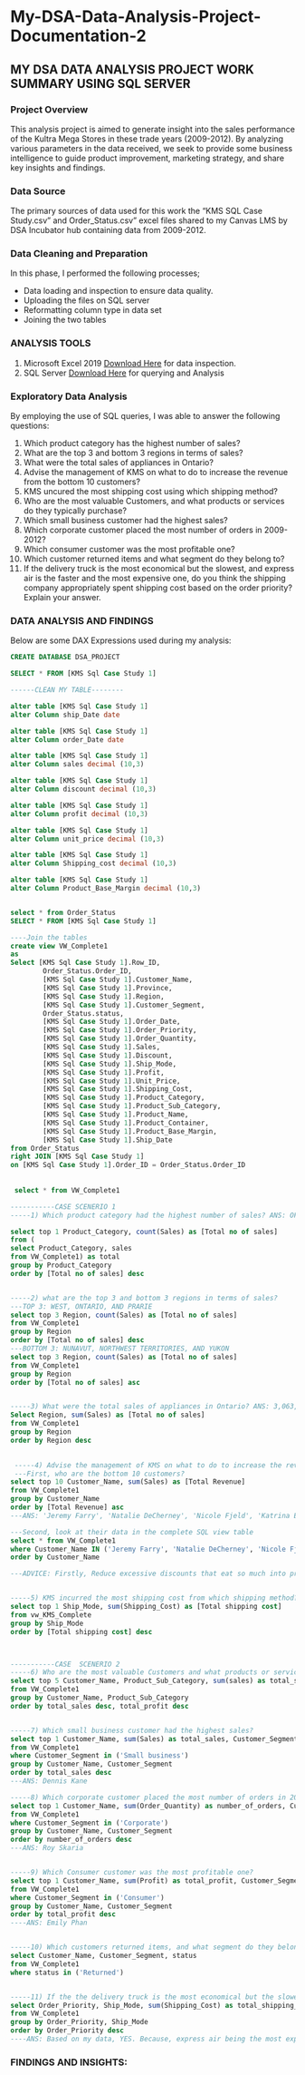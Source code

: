 # My-DSA-Data-Analysis-Project-Documentation-2

## MY DSA DATA ANALYSIS PROJECT WORK SUMMARY  USING SQL SERVER

### Project Overview

This analysis project is aimed to generate insight into the sales performance of the Kultra Mega Stores in these trade years (2009-2012). By analyzing various parameters in the data received, we seek to provide some business intelligence to guide product improvement, marketing strategy, and share key insights and findings.

### Data Source
The primary sources of data used for this work the “KMS SQL Case Study.csv” and Order_Status.csv” excel files shared to my Canvas LMS by DSA Incubator hub containing data from 2009-2012.

### Data Cleaning and Preparation
In this phase, I performed the following processes;
- Data loading and inspection to ensure data quality.
- Uploading the files on SQL server
- Reformatting column type in data set
- Joining the two tables

### ANALYSIS TOOLS
 1. Microsoft Excel 2019 [Download Here](https://www.microsoft.com/en-us/microsoft-365/download-office) for data inspection.
 2. SQL Server [Download Here](https://www.microsoft.com/en-us/sql-server/sql-server-downloads) for querying and Analysis

### Exploratory Data Analysis
By employing the use of SQL queries, I was able to answer the following questions:
1. Which product category has the highest number of sales?
2. What are the top 3 and bottom 3 regions in terms of sales?
3. What were the total sales of appliances in Ontario?
4. Advise the management of KMS on what to do to increase the revenue from the bottom 10 customers?
5. KMS uncured the most shipping cost using which shipping method?
6. Who are the most valuable Customers, and what products or services do they typically purchase?
7. Which small business customer had the highest sales?
8. Which corporate customer placed the most number of orders in 2009-2012?
9. Which consumer customer was the most profitable one?
10. Which customer returned items and what segment do they belong to?
11. If the delivery truck is the most economical but the slowest, and express air is the faster and the most expensive one, do you think the shipping company appropriately spent shipping cost based on the order priority? Explain your answer.

### DATA ANALYSIS AND FINDINGS
Below are some DAX Expressions used during my analysis:
``` sql
CREATE DATABASE DSA_PROJECT

SELECT * FROM [KMS Sql Case Study 1]

------CLEAN MY TABLE--------

alter table [KMS Sql Case Study 1]
alter Column ship_Date date 

alter table [KMS Sql Case Study 1]
alter Column order_Date date 

alter table [KMS Sql Case Study 1]
alter Column sales decimal (10,3) 

alter table [KMS Sql Case Study 1]
alter Column discount decimal (10,3) 

alter table [KMS Sql Case Study 1]
alter Column profit decimal (10,3)

alter table [KMS Sql Case Study 1]
alter Column unit_price decimal (10,3)

alter table [KMS Sql Case Study 1]
alter Column Shipping_cost decimal (10,3) 

alter table [KMS Sql Case Study 1]
alter Column Product_Base_Margin decimal (10,3) 


select * from Order_Status
SELECT * FROM [KMS Sql Case Study 1]

----Join the tables 
create view VW_Complete1
as
Select [KMS Sql Case Study 1].Row_ID,
		Order_Status.Order_ID,
		[KMS Sql Case Study 1].Customer_Name,
		[KMS Sql Case Study 1].Province,
		[KMS Sql Case Study 1].Region,
		[KMS Sql Case Study 1].Customer_Segment,
		Order_Status.status,
		[KMS Sql Case Study 1].Order_Date,
		[KMS Sql Case Study 1].Order_Priority,
		[KMS Sql Case Study 1].Order_Quantity,
		[KMS Sql Case Study 1].Sales,
		[KMS Sql Case Study 1].Discount,
		[KMS Sql Case Study 1].Ship_Mode,
		[KMS Sql Case Study 1].Profit,
		[KMS Sql Case Study 1].Unit_Price,
		[KMS Sql Case Study 1].Shipping_Cost,
		[KMS Sql Case Study 1].Product_Category,
		[KMS Sql Case Study 1].Product_Sub_Category,
		[KMS Sql Case Study 1].Product_Name,
		[KMS Sql Case Study 1].Product_Container,
		[KMS Sql Case Study 1].Product_Base_Margin,
		[KMS Sql Case Study 1].Ship_Date
from Order_Status
right JOIN [KMS Sql Case Study 1]
on [KMS Sql Case Study 1].Order_ID = Order_Status.Order_ID
  
  
 select * from VW_Complete1

-----------CASE SCENERIO 1
-----1) Which product category had the highest number of sales? ANS: OFFICE SUPPLIES (4610)

select top 1 Product_Category, count(Sales) as [Total no of sales]
from (
select Product_Category, sales
from VW_Complete1) as total
group by Product_Category
order by [Total no of sales] desc


-----2) what are the top 3 and bottom 3 regions in terms of sales?
---TOP 3: WEST, ONTARIO, AND PRARIE
select top 3 Region, count(Sales) as [Total no of sales]
from VW_Complete1
group by Region
order by [Total no of sales] desc
---BOTTOM 3: NUNAVUT, NORTHWEST TERRITORIES, AND YUKON
select top 3 Region, count(Sales) as [Total no of sales]
from VW_Complete1
group by Region
order by [Total no of sales] asc


-----3) What were the total sales of appliances in Ontario? ANS: 3,063,212.527
Select Region, sum(Sales) as [Total no of sales] 
from VW_Complete1
group by Region 
order by Region desc
 

 -----4) Advise the management of KMS on what to do to increase the revenue from the bottoms 10 customers?
 ---First, who are the bottom 10 customers?
select top 10 Customer_Name, sum(Sales) as [Total Revenue]
from VW_Complete1
group by Customer_Name
order by [Total Revenue] asc
---ANS: 'Jeremy Farry', 'Natalie DeCherney', 'Nicole Fjeld', 'Katrina Edelman', 'Dorothy Dickinson', 'Christine Kargatis', 'Eric Murdock', 'Chris McAfee', 'Rick Huthwaite', 'Mark Hamilton' 

---Second, look at their data in the complete SQL view table
select * from VW_Complete1 
where Customer_Name IN ('Jeremy Farry', 'Natalie DeCherney', 'Nicole Fjeld', 'Katrina Edelman', 'Dorothy Dickinson', 'Christine Kargatis', 'Eric Murdock', 'Chris McAfee', 'Rick Huthwaite', 'Mark Hamilton')
order by Customer_Name

---ADVICE: Firstly, Reduce excessive discounts that eat so much into profits despite the bulk of sales. Secondly, shift focus to product subcategories with high margin like Furniture (office furnishing).


-----5) KMS incurred the most shipping cost from which shipping method? ANS: Delivery Truck (51,971.940)
select top 1 Ship_Mode, sum(Shipping_Cost) as [Total shipping cost]
from vw_KMS_Complete
group by Ship_Mode
order by [Total shipping cost] desc



-----------CASE  SCENERIO 2
-----6) Who are the most valuable Customers and what products or services do they typically purchase?
select top 5 Customer_Name, Product_Sub_Category, sum(sales) as total_sales, sum(profit) as total_profit, count(*) as total_orders
from VW_Complete1
group by Customer_Name, Product_Sub_Category
order by total_sales desc, total_profit desc


-----7) Which small business customer had the highest sales?
select top 1 Customer_Name, sum(Sales) as total_sales, Customer_Segment
from VW_Complete1
where Customer_Segment in ('Small business')
group by Customer_Name, Customer_Segment
order by total_sales desc
---ANS: Dennis Kane

-----8) Which corporate customer placed the most number of orders in 2009-2012?
select top 1 Customer_Name, sum(Order_Quantity) as number_of_orders, Customer_Segment
from VW_Complete1
where Customer_Segment in ('Corporate')
group by Customer_Name, Customer_Segment
order by number_of_orders desc
---ANS: Roy Skaria


-----9) Which Consumer customer was the most profitable one?
select top 1 Customer_Name, sum(Profit) as total_profit, Customer_Segment
from VW_Complete1
where Customer_Segment in ('Consumer')
group by Customer_Name, Customer_Segment
order by total_profit desc
----ANS: Emily Phan


-----10) Which customers returned items, and what segment do they belong to?
select Customer_Name, Customer_Segment, status
from VW_Complete1
where status in ('Returned')


-----11) If the the delivery truck is the most economical but the slowest shipping method and Express air is the fastest but the most expensive one, do you think the company appropraitely spent shipping cost based on the order priority?
select Order_Priority, Ship_Mode, sum(Shipping_Cost) as total_shipping_cost
from VW_Complete1
group by Order_Priority, Ship_Mode
order by Order_Priority desc
----ANS: Based on my data, YES. Because, express air being the most expensive ship mode was used least in all the orde priorities of the customers except 'CRITICAL' as shown in the table by the Total_Shipping_cost of each order_priority scenario.
```

### FINDINGS AND INSIGHTS:


